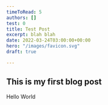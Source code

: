 ```yaml
---
timeToRead: 5
authors: []
test: 0
title: Test Post
excerpt: blah blah
date: 2022-03-24T03:00:00+00:00
hero: "/images/favicon.svg"
draft: true

---
```

## This is my first blog post

Hello World